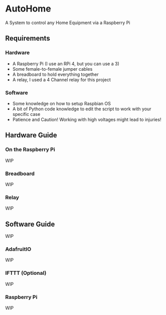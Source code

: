# AutoHome
A System to control any Home Equipment via a Raspberry Pi

## Requirements
### Hardware
* A Raspberry Pi (I use an RPi 4, but you can use a 3)
* Some female-to-female jumper cables
* A breadboard to hold everything together
* A relay, I used a 4 Channel relay for this project
### Software
* Some knowledge on how to setup Raspbian OS
* A bit of Python code knowledge to edit the script to work with your specific case
* Patience and Caution! Working with high voltages might lead to injuries!

## Hardware Guide
### On the Raspberry Pi
WIP
### Breadboard
WIP
### Relay
WIP
## Software Guide
WIP
### AdafruitIO
WIP
### IFTTT (Optional)
WIP
### Raspberry Pi
WIP
